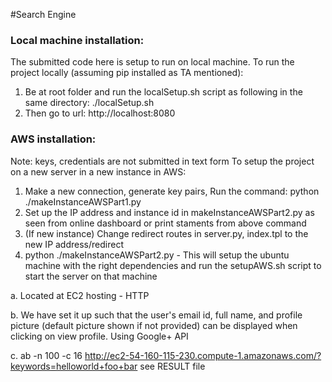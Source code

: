 #Search Engine

### Local machine installation:
The submitted code here is setup to run on local machine. 
To run the project locally (assuming pip installed as TA mentioned):
1. Be at root folder and run the localSetup.sh script as following in the same directory:
	./localSetup.sh
2. Then go to url:
	http://localhost:8080

### AWS installation:
Note: keys, credentials are not submitted in text form
To setup the project on a new server in a new instance in AWS:
1. Make a new connection, generate key pairs, Run the command:
python ./makeInstanceAWSPart1.py
2. Set up the IP address and instance id in makeInstanceAWSPart2.py as seen from online dashboard or print staments from above command
3. (If new instance) Change redirect routes in server.py, index.tpl to the new IP address/redirect
4. python ./makeInstanceAWSPart2.py - This will setup the ubuntu machine with the right dependencies and run the setupAWS.sh script to start the server on that machine

a. Located at EC2 hosting - HTTP

b. We have set it up such that the user's email id, full name, and profile picture (default picture shown if not provided) can be displayed when clicking on view profile. Using Google+ API

c. ab -n 100 -c 16 http://ec2-54-160-115-230.compute-1.amazonaws.com/?keywords=helloworld+foo+bar
see RESULT file